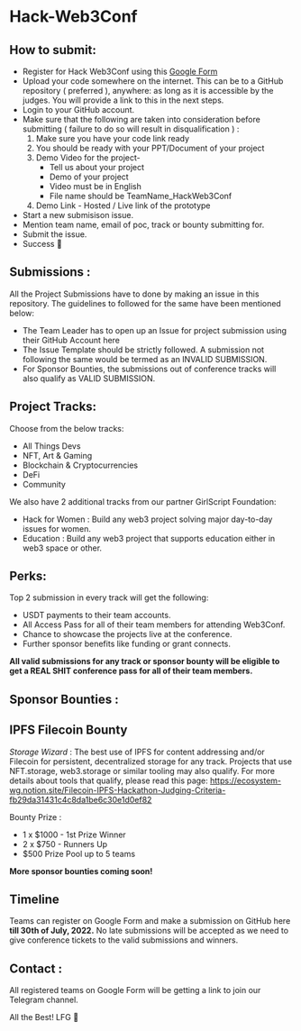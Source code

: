 # Hack-Web3Conf
## How to submit:
- Register for Hack Web3Conf using this [Google Form](https://forms.gle/Wyc4QFTJYESUNjqy9)
- Upload your code somewhere on the internet. This can be to a GitHub repository ( preferred ), anywhere: as long as it is accessible by the judges. You will provide a link to this in the next steps.
- Login to your GitHub account.
- Make sure that the following are taken into consideration before submitting ( failure to do so will result in disqualification ) :
  1. Make sure you have your code link ready
  2. You should be ready with your PPT/Document of your project
  3. Demo Video for the project-
     - Tell us about your project
     - Demo of your project
     - Video must be in English
     - File name should be TeamName_HackWeb3Conf
  4. Demo Link - Hosted / Live link of the prototype
- Start a new submisison issue.
- Mention team name, email of poc, track or bounty submitting for.
- Submit the issue.
- Success 🎉

## Submissions : 

All the Project Submissions have to done by making an issue in this repository. The guidelines to followed for the same have been mentioned below:
- The Team Leader has to open up an Issue for project submission using their GitHub Account here
- The Issue Template should be strictly followed. A submission not following the same would be termed as an INVALID SUBMISSION.
- For Sponsor Bounties, the submissions out of conference tracks will also qualify as VALID SUBMISSION.


## Project Tracks:

Choose from the below tracks:
- All Things Devs
- NFT, Art & Gaming
- Blockchain & Cryptocurrencies
- DeFi 
- Community

We also have 2 additional tracks from our partner GirlScript Foundation:
- Hack for Women : Build any web3 project solving major day-to-day issues for women.
- Education : Build any web3 project that supports education either in web3 space or other. 

## Perks:
Top 2 submission in every track will get the following:
- USDT payments to their team accounts.
- All Access Pass for all of their team members for attending Web3Conf.
- Chance to showcase the projects live at the conference.
- Further sponsor benefits like funding or grant connects.

**All valid submissions for any track or sponsor bounty will be eligible to get a REAL SHIT conference pass for all of their team members.** 

## Sponsor Bounties :
## IPFS Filecoin Bounty

*Storage Wizard* : The best use of IPFS for content addressing and/or Filecoin for persistent, decentralized storage for any track. Projects that use NFT.storage, web3.storage or similar tooling may also qualify.
For more details about tools that qualify, please read this page: https://ecosystem-wg.notion.site/Filecoin-IPFS-Hackathon-Judging-Criteria-fb29da31431c4c8da1be6c30e1d0ef82

Bounty Prize : 
- 1 x $1000 - 1st Prize Winner
- 2 x $750 - Runners Up
- $500 Prize Pool up to 5 teams

**More sponsor bounties coming soon!**

## Timeline

Teams can register on Google Form and make a submission on GitHub here **till 30th of July, 2022.** No late submissions will be accepted as we need to give conference tickets to the valid submissions and winners. 

## Contact : 

All registered teams on Google Form will be getting a link to join our Telegram channel. 

All the Best! LFG :rocket:
